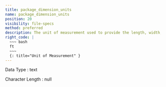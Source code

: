 ```yaml
---
title: package_dimension_units
name: package_dimension_units
position: 20
visibility: file-specs
method: preferred
description: The unit of measurement used to provide the length, width, and height of the product.
right_code: |
  ~~~ bash
  ft
  ~~~
  {: title="Unit of Measurement" }
---
```


Data Type
: text

Character Length
: null

